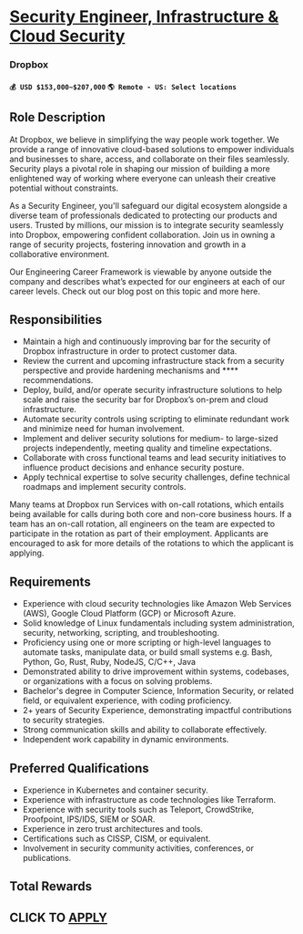 # [Security Engineer, Infrastructure & Cloud Security](https://www.remotewlb.com/apply/security-engineer-infrastructure-cloud-security)  
### Dropbox  
#### `💰 USD $153,000~$207,000` `🌎 Remote - US: Select locations`  

## Role Description

At Dropbox, we believe in simplifying the way people work together. We provide a range of innovative cloud-based solutions to empower individuals and businesses to share, access, and collaborate on their files seamlessly. Security plays a pivotal role in shaping our mission of building a more enlightened way of working where everyone can unleash their creative potential without constraints.

As a Security Engineer, you'll safeguard our digital ecosystem alongside a diverse team of professionals dedicated to protecting our products and users. Trusted by millions, our mission is to integrate security seamlessly into Dropbox, empowering confident collaboration. Join us in owning a range of security projects, fostering innovation and growth in a collaborative environment.

Our Engineering Career Framework is viewable by anyone outside the company and describes what’s expected for our engineers at each of our career levels. Check out our blog post on this topic and more here.

## Responsibilities

  * Maintain a high and continuously improving bar for the security of Dropbox infrastructure in order to protect customer data.
  * Review the current and upcoming infrastructure stack from a security perspective and provide hardening mechanisms and **** recommendations.
  * Deploy, build, and/or operate security infrastructure solutions to help scale and raise the security bar for Dropbox’s on-prem and cloud infrastructure.
  * Automate security controls using scripting to eliminate redundant work and minimize need for human involvement.
  * Implement and deliver security solutions for medium- to large-sized projects independently, meeting quality and timeline expectations.
  * Collaborate with cross functional teams and lead security initiatives to influence product decisions and enhance security posture.
  * Apply technical expertise to solve security challenges, define technical roadmaps and implement security controls.

Many teams at Dropbox run Services with on-call rotations, which entails being available for calls during both core and non-core business hours. If a team has an on-call rotation, all engineers on the team are expected to participate in the rotation as part of their employment. Applicants are encouraged to ask for more details of the rotations to which the applicant is applying.

## Requirements

  * Experience with cloud security technologies like Amazon Web Services (AWS), Google Cloud Platform (GCP) or Microsoft Azure.
  * Solid knowledge of Linux fundamentals including system administration, security, networking, scripting, and troubleshooting.
  * Proficiency using one or more scripting or high-level languages to automate tasks, manipulate data, or build small systems e.g. Bash, Python, Go, Rust, Ruby, NodeJS, C/C++, Java
  * Demonstrated ability to drive improvement within systems, codebases, or organizations with a focus on solving problems.
  * Bachelor's degree in Computer Science, Information Security, or related field, or equivalent experience, with coding proficiency.
  * 2+ years of Security Experience, demonstrating impactful contributions to security strategies.
  * Strong communication skills and ability to collaborate effectively.
  * Independent work capability in dynamic environments.

## Preferred Qualifications

  * Experience in Kubernetes and container security.
  * Experience with infrastructure as code technologies like Terraform.
  * Experience with security tools such as Teleport, CrowdStrike, Proofpoint, IPS/IDS, SIEM or SOAR.
  * Experience in zero trust architectures and tools.
  * Certifications such as CISSP, CISM, or equivalent.
  * Involvement in security community activities, conferences, or publications.

## Total Rewards

  
## CLICK TO [APPLY](https://www.remotewlb.com/apply/security-engineer-infrastructure-cloud-security)

